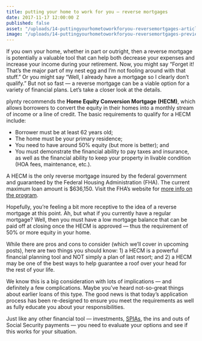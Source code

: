 ```yaml
---
title: putting your home to work for you — reverse mortgages
date: 2017-11-17 12:00:00 Z
published: false
asset: "/uploads/14-puttingyourhometoworkforyou-reversemortgages-article.jpg.png"
image: "/uploads/14-puttingyourhometoworkforyou-reversemortgages-preview.jpg.png"
---
```


If you own your home, whether in part or outright, then a reverse mortgage is potentially a valuable tool that can help both decrease your expenses and increase your income during your retirement.<!--more--> Now, you might say “Forget it! That’s the major part of my nest egg and I’m not fooling around with that stuff.” Or you might say “Well, I already have a mortgage so I clearly don’t qualify.” But not so fast — a reverse mortgage can be a viable option for a variety of financial plans. Let’s take a closer look at the details.

plynty recommends the **Home Equity Conversion Mortgage (HECM)**, which allows borrowers to convert the equity in their homes into a monthly stream of income or a line of credit. The basic requirements to qualify for a HECM include:
* Borrower must be at least 62 years old;
* The home must be your primary residence;
* You need to have around 50% equity (but more is better); and
* You must demonstrate the financial ability to pay taxes and insurance, as well as the financial ability to keep your property in livable condition (HOA fees, maintenance, etc.).

A HECM is the only reverse mortgage insured by the federal government and guaranteed by the Federal Housing Administration (FHA). The current maximum loan amount is $636,150. Visit the FHA’s website for [more info on the program](https://www.hud.gov/program_offices/housing/sfh/hecm/hecmabou).

Hopefully, you’re feeling a bit more receptive to the idea of a reverse mortgage at this point. Ah, but what if you currently have a regular mortgage? Well, then you must have a low mortgage balance that can be paid off at closing once the HECM is approved — thus the requirement of 50% or more equity in your home.

While there are pros and cons to consider (which we’ll cover in upcoming posts), here are two things you should know: 1) a HECM is a powerful financial planning tool and NOT simply a plan of last resort; and 2) a HECM may be one of the best ways to help guarantee a roof over your head for the rest of your life.

We know this is a big consideration with lots of implications — and definitely a few complications. Maybe you’ve heard not-so-great things about earlier loans of this type. The good news is that today’s application process has been re-designed to ensure you meet the requirements as well as fully educate you about your responsibilities.

Just like any other financial tool — investments, [SPIAs](https://plynty.com/post/simple-stable-yes-thats-a-spia.html), the ins and outs of Social Security payments — you need to evaluate your options and see if this works for your situation. 